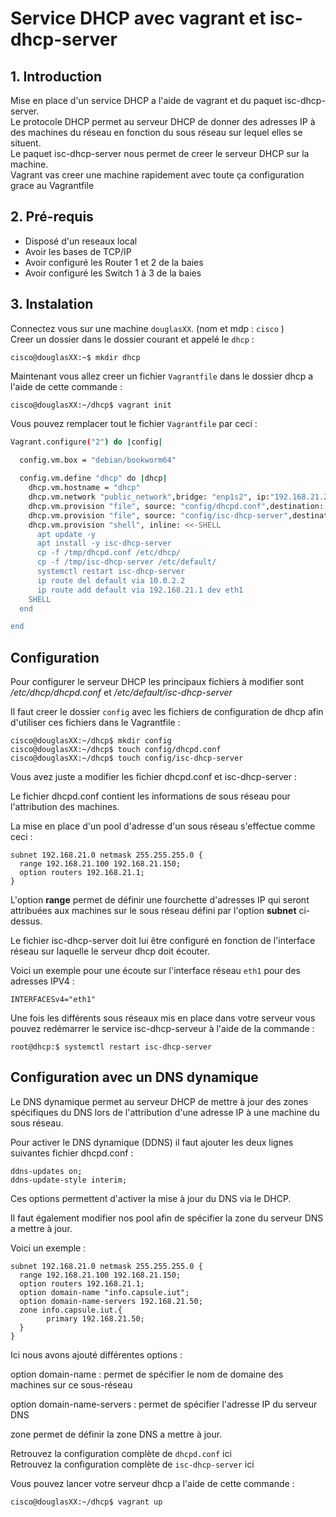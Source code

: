 # Service DHCP avec vagrant et isc-dhcp-server

## 1. Introduction 

Mise en place d'un service DHCP a l'aide de vagrant et du paquet isc-dhcp-server.  
Le protocole DHCP permet au serveur DHCP de donner des adresses IP à des machines du réseau en fonction du sous réseau sur lequel elles se situent.  
Le paquet isc-dhcp-server nous permet de creer le serveur DHCP sur la machine.    
Vagrant vas creer une machine rapidement avec toute ça configuration grace au Vagrantfile

## 2. Pré-requis  

- Disposé d'un reseaux local
- Avoir les bases de TCP/IP
- Avoir configuré les Router 1 et 2 de la baies 
- Avoir configuré les Switch 1 à 3 de la baies 

## 3. Instalation

Connectez vous sur une machine `douglasXX`. (nom et mdp : `cisco` )  
Creer un dossier dans le dossier courant et appelé le `dhcp` :  

    cisco@douglasXX:~$ mkdir dhcp

Maintenant vous allez creer un fichier `Vagrantfile` dans le dossier dhcp a l'aide de cette commande : 

    cisco@douglasXX:~/dhcp$ vagrant init

Vous pouvez remplacer tout le fichier `Vagrantfile` par ceci :

```sh
Vagrant.configure("2") do |config|
  
  config.vm.box = "debian/bookworm64"

  config.vm.define "dhcp" do |dhcp|
    dhcp.vm.hostname = "dhcp"
    dhcp.vm.network "public_network",bridge: "enp1s2", ip:"192.168.21.250", netmask: "255.255.255.0"
    dhcp.vm.provision "file", source: "config/dhcpd.conf",destination: "/tmp/"
    dhcp.vm.provision "file", source: "config/isc-dhcp-server",destination: "/tmp/"      
    dhcp.vm.provision "shell", inline: <<-SHELL
      apt update -y
      apt install -y isc-dhcp-server
      cp -f /tmp/dhcpd.conf /etc/dhcp/
      cp -f /tmp/isc-dhcp-server /etc/default/
      systemctl restart isc-dhcp-server
      ip route del default via 10.0.2.2
      ip route add default via 192.168.21.1 dev eth1
    SHELL
  end

end
```

## Configuration 

Pour configurer le serveur DHCP les principaux fichiers à modifier sont _/etc/dhcp/dhcpd.conf_ et _/etc/default/isc-dhcp-server_

Il faut creer le dossier `config` avec les fichiers de configuration de dhcp afin d'utiliser ces fichiers dans le Vagrantfile :

    cisco@douglasXX:~/dhcp$ mkdir config
    cisco@douglasXX:~/dhcp$ touch config/dhcpd.conf
    cisco@douglasXX:~/dhcp$ touch config/isc-dhcp-server

Vous avez juste a modifier les fichier dhcpd.conf et isc-dhcp-server :  

Le fichier dhcpd.conf contient les informations de sous réseau pour l'attribution des machines.

La mise en place d'un pool d'adresse d'un sous réseau s'effectue comme ceci : 

```
subnet 192.168.21.0 netmask 255.255.255.0 {
  range 192.168.21.100 192.168.21.150;
  option routers 192.168.21.1;
}
```

L'option **range** permet de définir une fourchette d'adresses IP qui seront attribuées aux machines sur le sous réseau défini par l'option **subnet** ci-dessus.

Le fichier isc-dhcp-server doit lui être configuré en fonction de l'interface réseau sur laquelle le serveur dhcp doit écouter.

Voici un exemple pour une écoute sur l'interface réseau `eth1` pour des adresses IPV4 :

    INTERFACESv4="eth1"

Une fois les différents sous réseaux mis en place dans votre serveur vous pouvez redémarrer le service isc-dhcp-serveur à l'aide de la commande :

    root@dhcp:$ systemctl restart isc-dhcp-server


## Configuration avec un DNS dynamique

Le DNS dynamique permet au serveur DHCP de mettre à jour des zones spécifiques du DNS lors de l'attribution d'une adresse IP à une machine du sous réseau.

Pour activer le DNS dynamique (DDNS) il faut ajouter les deux lignes suivantes fichier dhcpd.conf :

```
ddns-updates on;
ddns-update-style interim;
```

Ces options permettent d'activer la mise à jour du DNS via le DHCP.

Il faut également modifier nos pool afin de spécifier la zone du serveur DNS a mettre à jour. 

Voici un exemple : 

```
subnet 192.168.21.0 netmask 255.255.255.0 {
  range 192.168.21.100 192.168.21.150;
  option routers 192.168.21.1;
  option domain-name "info.capsule.iut";
  option domain-name-servers 192.168.21.50;
  zone info.capsule.iut.{
        primary 192.168.21.50;
  }
}
```

Ici nous avons ajouté différentes options : 

option domain-name : permet de spécifier le nom de domaine des machines sur ce sous-réseau

option domain-name-servers : permet de spécifier l'adresse IP du serveur DNS

zone  permet de définir la zone DNS a mettre à jour.



Retrouvez la configuration complète de `dhcpd.conf` ici  
Retrouvez la configuration complète de `isc-dhcp-server` ici

Vous pouvez lancer votre serveur dhcp a l'aide de cette commande :

    cisco@douglasXX:~/dhcp$ vagrant up